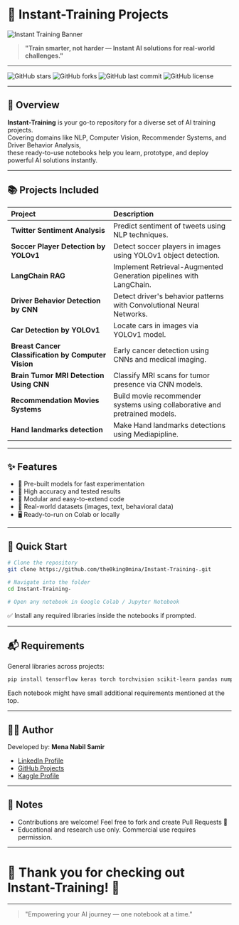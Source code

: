 
# 🚀 Instant-Training Projects

![Instant Training Banner](assets/banner.png)  
> **"Train smarter, not harder — Instant AI solutions for real-world challenges."**

---

![GitHub stars](https://img.shields.io/github/stars/the0king0mina/Instant-Training-?style=social) 
![GitHub forks](https://img.shields.io/github/forks/the0king0mina/Instant-Training-?style=social) 
![GitHub last commit](https://img.shields.io/github/last-commit/the0king0mina/Instant-Training-)
![GitHub license](https://img.shields.io/github/license/the0king0mina/Instant-Training-)

---

## 💓 Overview

**Instant-Training** is your go-to repository for a diverse set of AI training projects.  
Covering domains like NLP, Computer Vision, Recommender Systems, and Driver Behavior Analysis,  
these ready-to-use notebooks help you learn, prototype, and deploy powerful AI solutions instantly.

---

## 📚 Projects Included

| Project | Description |
|:-------|:------------|
| **Twitter Sentiment Analysis** | Predict sentiment of tweets using NLP techniques. |
| **Soccer Player Detection by YOLOv1** | Detect soccer players in images using YOLOv1 object detection. |
| **LangChain RAG** | Implement Retrieval-Augmented Generation pipelines with LangChain. |
| **Driver Behavior Detection by CNN** | Detect driver's behavior patterns with Convolutional Neural Networks. |
| **Car Detection by YOLOv1** | Locate cars in images via YOLOv1 model. |
| **Breast Cancer Classification by Computer Vision** | Early cancer detection using CNNs and medical imaging. |
| **Brain Tumor MRI Detection Using CNN** | Classify MRI scans for tumor presence via CNN models. |
| **Recommendation Movies Systems** | Build movie recommender systems using collaborative and pretrained models. |
| **Hand landmarks detection** | Make Hand landmarks detections using Mediapipline. |

---

## ✨ Features

- 💌 Pre-built models for fast experimentation
- 🎯 High accuracy and tested results
- 🤖 Modular and easy-to-extend code
- 🎥 Real-world datasets (images, text, behavioral data)
- 🖥️ Ready-to-run on Colab or locally

---

## 🚀 Quick Start

```bash
# Clone the repository
git clone https://github.com/the0king0mina/Instant-Training-.git

# Navigate into the folder
cd Instant-Training-

# Open any notebook in Google Colab / Jupyter Notebook
```

✅ Install any required libraries inside the notebooks if prompted.

---

## 📬 Requirements

General libraries across projects:

```bash
pip install tensorflow keras torch torchvision scikit-learn pandas numpy matplotlib seaborn opencv-python langchain nltk
```

Each notebook might have small additional requirements mentioned at the top.

---

## 👨‍💻 Author

Developed by: **Mena Nabil Samir**

- [LinkedIn Profile](https://www.linkedin.com/in/mina-n-a4b3b3268/)
- [GitHub Projects](https://github.com/the0king0mina)
- [Kaggle Profile](https://www.kaggle.com/minanabil11111212)

---

## 💌 Notes

- Contributions are welcome! Feel free to fork and create Pull Requests 🚀
- Educational and research use only. Commercial use requires permission.

---

# 🌟 Thank you for checking out Instant-Training! 🌟

---

> "Empowering your AI journey — one notebook at a time."
